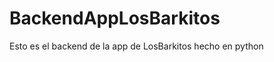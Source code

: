 BackendAppLosBarkitos
=====================

Esto es el backend de la app de LosBarkitos hecho en python
